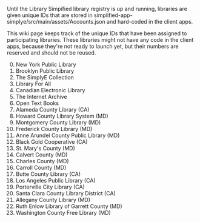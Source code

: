 Until the Library Simpified library registry is up and running, libraries are given unique IDs that are stored in simplified-app-simplye/src/main/assets/Accounts.json and hard-coded in the client apps.

This wiki page keeps track of the unique IDs that have been assigned to participating libraries. These libraries might not have any code in the client apps, because they're not ready to launch yet, but their numbers are reserved and should not be reused.

0. New York Public Library
1. Brooklyn Public Library
2. The SimplyE Collection
3. Library For All
4. Canadian Electronic Library
5. The Internet Archive
6. Open Text Books
7. Alameda County Library (CA)
8. Howard County Library System (MD)
9. Montgomery County Library (MD)
10. Frederick County Library (MD)
11. Anne Arundel County Public Library (MD)
12. Black Gold Cooperative (CA)
13. St. Mary's County (MD)
14. Calvert County (MD)
15. Charles County (MD)
16. Carroll County (MD)
17. Butte County Library (CA)
18. Los Angeles Public Library (CA)
19. Porterville City Library (CA)
20. Santa Clara County Library District (CA)
21. Allegany County Library (MD)
22. Ruth Enlow Library of Garrett County (MD)
23. Washington County Free Library (MD)